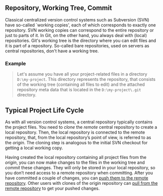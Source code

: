## Repository, Working Tree, Commit

Classical centralized version control systems such as Subversion (SVN) have so-called `working copies', each of which corresponds to exactly one repository. SVN working copies can correspond to the entire repository or just to parts of it. In Git, on the other hand, you always deal with (local) repositories. Git's working tree is the directory where you can edit files and it is part of a repository. So-called bare repositories, used on servers as central repositories, don't have a working tree.


### Example
>
>
>
>Let's assume you have all your project-related files in a directory
>`D:\my-project`. This directory represents the repository, that
>consists of the working tree (containing all files to edit) and the
>attached repository meta data that is located in the
>`D:\my-project\.git` directory.
>
>

## Typical Project Life Cycle

As with all version control systems, a central repository typically contains the project files. 
You need to *clone* the *remote* central repository to create a local repository. Then, the local repository is connected to the remote repository, that, from the local repository’s point of view, is referred to as the *origin*. The cloning step is analogous to the initial SVN checkout for getting a local working copy.

Having created the local repository containing all project files from the *origin*, you can now make changes to the files in the working tree and *commit* these changes. They will only be stored in your local repository, so you don’t need access to a remote repository when committing. After you have committed a couple of changes, you can [push them to the remote repository](Synchronizing-with-Remote-Repositories.md#push). Other users with clones of the origin repository can [pull from the remote repository](Synchronizing-with-Remote-Repositories.md#pull) to get your pushed changes.
